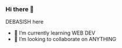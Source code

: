 ### Hi there 👋

DEBASISH here

- 🌱 I’m currently learning WEB DEV
- 👯 I’m looking to collaborate on ANYTHING


